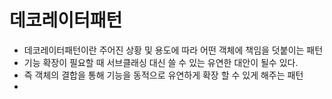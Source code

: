 # 데코레이터패턴
- 데코레이터패턴이란 주어진 상황 및 용도에 따라 어떤 객체에 책임을 덧붙이는 패턴
- 기능 확장이 필요할 때 서브클래싱 대신 쓸 수 있는 유연한 대안이 될수 있다.
- 즉 객체의 결합을 통해 기능을 동적으로 유연하게 확장 할 수 있게 해주는 패턴
- 